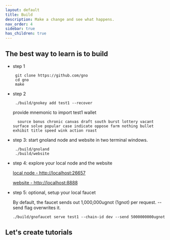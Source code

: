 ```yaml
---
layout: default
title: Build
description: Make a change and see what happens.
nav_order: 4
sidebar: true
has_children: true
---
```



## The best way to learn is to build
    
 - step 1
 
        git clone https://github.com/gno
        cd gno
        make
        
 - step 2
    
        ./build/gnokey add test1 --recover 
   
   provide mnemonic to import test1 wallet 
   
         source bonus chronic canvas draft south burst lottery vacant surface solve popular case indicate oppose farm nothing bullet exhibit title speed wink action roast

 - step 3: start gnoland node and website in two terminal windows. 

        ./build/gnoland
        ./build/website
        
 - step 4: explore your local node and the website
 
      [local node - http://localhost:26657 ](http://localhost:26657)
  
      [website - http://localhost:8888 ](http://localhost:8888)
      
 - step 5: optional, setup your local faucet
 
    By default, the faucet sends out 1,000,000ugnot (1gnot) per request. --send flag overwrites it. 
    
       ./build/gnofaucet serve test1 --chain-id dev --send 5000000000ugnot
    
   
    
## Let's create tutorials 
